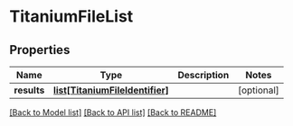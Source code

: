 # TitaniumFileList


## Properties
Name | Type | Description | Notes
------------ | ------------- | ------------- | -------------
**results** | [**list[TitaniumFileIdentifier]**](TitaniumFileIdentifier.md) |  | [optional] 

[[Back to Model list]](../README.md#documentation-for-models) [[Back to API list]](../README.md#documentation-for-api-endpoints) [[Back to README]](../README.md)


